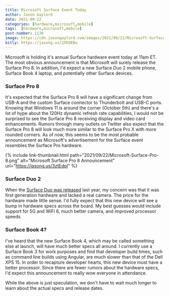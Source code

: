 ```yaml
---
title: Microsoft Surface Event Today
author: Jason Gaylord
date: 2021-09-22
categories: [hardware,microsoft,mobile]
tags:  [hardware,microsoft,mobile]
post-number: 1176
image: https://cdn.jasongaylord.com/images/2021/09/22/Microsoft-Surface-Pro-8.png
bitly: https://jasong.us/2XEQEBu
---
```


Microsoft is holding it's annual Surface hardware event today at 11am ET. The most obvious announcement is that Microsoft will surely release the Surface Pro 8. In addition, I'd expect a new Surface Duo 2 mobile phone, Surface Book 4 laptop, and potentially other Surface devices.

### Surface Pro 8 ###
It's expected that the Surface Pro 8 will have a significant change from USB-A and the custom Surface connector to Thunderbolt and USB-C ports. Knowing that Windows 11 is around the corner (October 5th) and there's a lot of hype about the 120Hz dynamic refresh rate capabilities, I would not be surprised to see the Surface Pro 8 receiving display and video card enhancements. Rumors through many outlets on Twitter also expect that the Surface Pro 8 will look much more similar to the Surface Pro X with more rounded corners. As of now, this seems to be the most probable announcement as Microsoft's advertisement for the Surface event resembles the Surface Pro hardware.

{% include link-thumbnail.html path="2021/09/22/Microsoft-Surface-Pro-8.png" alt="Microsoft Surface Pro 8 Announcement" url="https://jasong.us/3ztEdpl" %}

### Surface Duo 2 ###
When the [Surface Duo was released](https://jasong.us/3iEaVfF) last year, my concern was that it was first generation hardware and lacked a real camera. The price for the hardware made little sense. I'd fully expect that this new device will see a bump in hardware specs across the board. My best guesses would include support for 5G and WiFi 6, much better camera, and improved processor speeds.

### Surface Book 4? ###
I've heard that the new Surface Book 4, which may be called something else at launch, will have much better specs all around. I currently use a Surface Book 3 for work purposes and find that developer build times, such as command line builds using Angular, are much slower than that of the Dell XPS 15. In order to recapture developer hearts, this new device must have a better processor. Since there are fewer rumors about the hardware specs, I'd expect this announcement to really wow everyone in attendance.

While the above is just speculation, we don't have to wait much longer to learn about the actual specs and release dates.